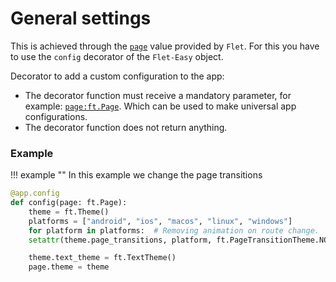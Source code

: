 # General settings
This is achieved through the [`page`](https://flet.dev/docs/controls/page/) value provided by `Flet`. For this you have to use the `config` decorator of the `Flet-Easy` object.

Decorator to add a custom configuration to the app:

* The decorator function must receive a mandatory parameter, for example: [`page:ft.Page`](https://flet.dev/docs/controls/page/). Which can be used to make universal app configurations.
* The decorator function does not return anything.

### Example
!!! example ""
    In this example we change the page transitions

```python hl_lines="1 9"
@app.config
def config(page: ft.Page):
    theme = ft.Theme()
    platforms = ["android", "ios", "macos", "linux", "windows"]
    for platform in platforms:  # Removing animation on route change.
    setattr(theme.page_transitions, platform, ft.PageTransitionTheme.NONE)

    theme.text_theme = ft.TextTheme()
    page.theme = theme
```
